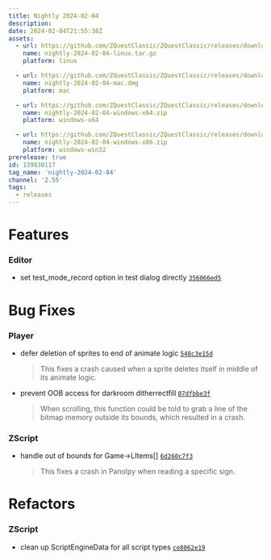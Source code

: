 ```yaml
---
title: Nightly 2024-02-04
description: 
date: 2024-02-04T21:55:38Z
assets: 
  - url: https://github.com/ZQuestClassic/ZQuestClassic/releases/download/nightly-2024-02-04/nightly-2024-02-04-linux.tar.gz
    name: nightly-2024-02-04-linux.tar.gz
    platform: linux

  - url: https://github.com/ZQuestClassic/ZQuestClassic/releases/download/nightly-2024-02-04/nightly-2024-02-04-mac.dmg
    name: nightly-2024-02-04-mac.dmg
    platform: mac

  - url: https://github.com/ZQuestClassic/ZQuestClassic/releases/download/nightly-2024-02-04/nightly-2024-02-04-windows-x64.zip
    name: nightly-2024-02-04-windows-x64.zip
    platform: windows-x64

  - url: https://github.com/ZQuestClassic/ZQuestClassic/releases/download/nightly-2024-02-04/nightly-2024-02-04-windows-x86.zip
    name: nightly-2024-02-04-windows-x86.zip
    platform: windows-win32
prerelease: true
id: 139830117
tag_name: 'nightly-2024-02-04'
channel: '2.55'
tags:
  - releases
---
```




# Features

### Editor

- set test_mode_record option in test dialog directly [`356066ed5`](https://github.com/ZQuestClassic/ZQuestClassic/commit/356066ed56f2ee7f52659299194b4e6d7f2b0816)

# Bug Fixes

### Player

- defer deletion of sprites to end of animate logic [`548c3e15d`](https://github.com/ZQuestClassic/ZQuestClassic/commit/548c3e15d053eba5b5d144e5e97fa0e3c6bafc3b)
   &nbsp;
   >This fixes a crash caused when a sprite deletes itself in middle of its animate logic. 
   >
- prevent OOB access for darkroom ditherrectfill [`07dfbbe3f`](https://github.com/ZQuestClassic/ZQuestClassic/commit/07dfbbe3fb830c54b100991a7302f71a6ced3d91)
   &nbsp;
   >When scrolling, this function could be told to grab a line of the bitmap memory outside its bounds, which resulted in a crash. 
   >

### ZScript

- handle out of bounds for Game->LItems[] [`6d260c7f3`](https://github.com/ZQuestClassic/ZQuestClassic/commit/6d260c7f33aded54dd675d0ad23f475ad4c76ec7)
   &nbsp;
   >This fixes a crash in Panolpy when reading a specific sign. 
   >

# Refactors

### ZScript

- clean up ScriptEngineData for all script types [`ce8062e19`](https://github.com/ZQuestClassic/ZQuestClassic/commit/ce8062e192085bddbd9f434d5bc84325a9db3e39)

